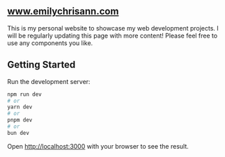 ## www.emilychrisann.com
This is my personal website to showcase my web development projects. I will be regularly updating this page with more content! Please feel free to use any components you like. 

## Getting Started

Run the development server:

```bash
npm run dev
# or
yarn dev
# or
pnpm dev
# or
bun dev
```

Open [http://localhost:3000](http://localhost:3000) with your browser to see the result.

